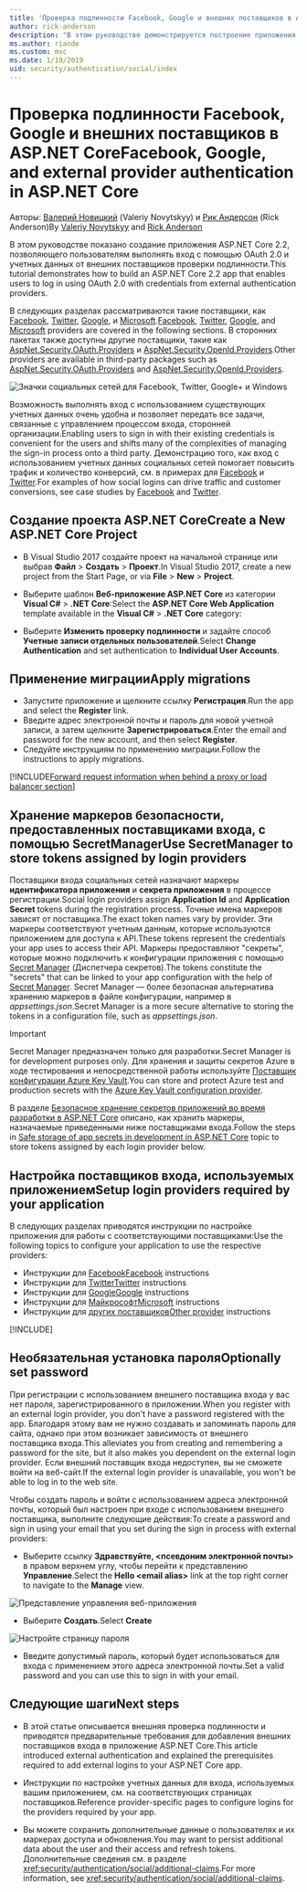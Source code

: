 ```yaml
---
title: 'Проверка подлинности Facebook, Google и внешних поставщиков в ASP.NET Core'
author: rick-anderson
description: "В этом руководстве демонстрируется построение приложения ASP.NET Core\_2.x с использованием OAuth\_2.0 с внешними поставщиками проверки подлинности."
ms.author: riande
ms.custom: mvc
ms.date: 1/19/2019
uid: security/authentication/social/index
---
```

# <a name="facebook-google-and-external-provider-authentication-in-aspnet-core"></a><span data-ttu-id="b61fc-103">Проверка подлинности Facebook, Google и внешних поставщиков в ASP.NET Core</span><span class="sxs-lookup"><span data-stu-id="b61fc-103">Facebook, Google, and external provider authentication in ASP.NET Core</span></span>

<span data-ttu-id="b61fc-104">Авторы: [Валерий Новицкий](https://github.com/01binary) (Valeriy Novytskyy) и [Рик Андерсон](https://twitter.com/RickAndMSFT) (Rick Anderson)</span><span class="sxs-lookup"><span data-stu-id="b61fc-104">By [Valeriy Novytskyy](https://github.com/01binary) and [Rick Anderson](https://twitter.com/RickAndMSFT)</span></span>

<span data-ttu-id="b61fc-105">В этом руководстве показано создание приложения ASP.NET Core 2.2, позволяющего пользователям выполнять вход с помощью OAuth 2.0 и учетных данных от внешних поставщиков проверки подлинности.</span><span class="sxs-lookup"><span data-stu-id="b61fc-105">This tutorial demonstrates how to build an ASP.NET Core 2.2 app that enables users to log in using OAuth 2.0 with credentials from external authentication providers.</span></span>

<span data-ttu-id="b61fc-106">В следующих разделах рассматриваются такие поставщики, как [Facebook](xref:security/authentication/facebook-logins), [Twitter](xref:security/authentication/twitter-logins), [Google](xref:security/authentication/google-logins), и [Microsoft](xref:security/authentication/microsoft-logins).</span><span class="sxs-lookup"><span data-stu-id="b61fc-106">[Facebook](xref:security/authentication/facebook-logins), [Twitter](xref:security/authentication/twitter-logins), [Google](xref:security/authentication/google-logins), and [Microsoft](xref:security/authentication/microsoft-logins) providers are covered in the following sections.</span></span> <span data-ttu-id="b61fc-107">В сторонних пакетах также доступны другие поставщики, такие как [AspNet.Security.OAuth.Providers](https://github.com/aspnet-contrib/AspNet.Security.OAuth.Providers) и [AspNet.Security.OpenId.Providers](https://github.com/aspnet-contrib/AspNet.Security.OpenId.Providers).</span><span class="sxs-lookup"><span data-stu-id="b61fc-107">Other providers are available in third-party packages such as [AspNet.Security.OAuth.Providers](https://github.com/aspnet-contrib/AspNet.Security.OAuth.Providers) and [AspNet.Security.OpenId.Providers](https://github.com/aspnet-contrib/AspNet.Security.OpenId.Providers).</span></span>

![Значки социальных сетей для Facebook, Twitter, Google+ и Windows](index/_static/social.png)

<span data-ttu-id="b61fc-109">Возможность выполнять вход с использованием существующих учетных данных очень удобна и позволяет передать все задачи, связанные с управлением процессом входа, сторонней организации.</span><span class="sxs-lookup"><span data-stu-id="b61fc-109">Enabling users to sign in with their existing credentials is convenient for the users and shifts many of the complexities of managing the sign-in process onto a third party.</span></span> <span data-ttu-id="b61fc-110">Демонстрацию того, как вход с использованием учетных данных социальных сетей помогает повысить трафик и количество конверсий, см. в примерах для [Facebook](https://www.facebook.com/unsupportedbrowser) и [Twitter](https://dev.twitter.com/resources/case-studies).</span><span class="sxs-lookup"><span data-stu-id="b61fc-110">For examples of how social logins can drive traffic and customer conversions, see case studies by [Facebook](https://www.facebook.com/unsupportedbrowser) and [Twitter](https://dev.twitter.com/resources/case-studies).</span></span>

## <a name="create-a-new-aspnet-core-project"></a><span data-ttu-id="b61fc-111">Создание проекта ASP.NET Core</span><span class="sxs-lookup"><span data-stu-id="b61fc-111">Create a New ASP.NET Core Project</span></span>

* <span data-ttu-id="b61fc-112">В Visual Studio 2017 создайте проект на начальной странице или выбрав **Файл** > **Создать** > **Проект**.</span><span class="sxs-lookup"><span data-stu-id="b61fc-112">In Visual Studio 2017, create a new project from the Start Page, or via **File** > **New** > **Project**.</span></span>

* <span data-ttu-id="b61fc-113">Выберите шаблон **Веб-приложение ASP.NET Core** из категории **Visual C#** > **.NET Core**:</span><span class="sxs-lookup"><span data-stu-id="b61fc-113">Select the **ASP.NET Core Web Application** template available in the **Visual C#** > **.NET Core** category:</span></span>
* <span data-ttu-id="b61fc-114">Выберите **Изменить проверку подлинности** и задайте способ **Учетные записи отдельных пользователей**.</span><span class="sxs-lookup"><span data-stu-id="b61fc-114">Select **Change Authentication** and set authentication to **Individual User Accounts**.</span></span>

## <a name="apply-migrations"></a><span data-ttu-id="b61fc-115">Применение миграции</span><span class="sxs-lookup"><span data-stu-id="b61fc-115">Apply migrations</span></span>

* <span data-ttu-id="b61fc-116">Запустите приложение и щелкните ссылку **Регистрация**.</span><span class="sxs-lookup"><span data-stu-id="b61fc-116">Run the app and select the **Register** link.</span></span>
* <span data-ttu-id="b61fc-117">Введите адрес электронной почты и пароль для новой учетной записи, а затем щелкните **Зарегистрироваться**.</span><span class="sxs-lookup"><span data-stu-id="b61fc-117">Enter the email and password for the new account, and then select **Register**.</span></span>
* <span data-ttu-id="b61fc-118">Следуйте инструкциям по применению миграции.</span><span class="sxs-lookup"><span data-stu-id="b61fc-118">Follow the instructions to apply migrations.</span></span>

[!INCLUDE[Forward request information when behind a proxy or load balancer section](includes/forwarded-headers-middleware.md)]

## <a name="use-secretmanager-to-store-tokens-assigned-by-login-providers"></a><span data-ttu-id="b61fc-119">Хранение маркеров безопасности, предоставленных поставщиками входа, с помощью SecretManager</span><span class="sxs-lookup"><span data-stu-id="b61fc-119">Use SecretManager to store tokens assigned by login providers</span></span>

<span data-ttu-id="b61fc-120">Поставщики входа социальных сетей назначают маркеры **идентификатора приложения** и **секрета приложения** в процессе регистрации.</span><span class="sxs-lookup"><span data-stu-id="b61fc-120">Social login providers assign **Application Id** and **Application Secret** tokens during the registration process.</span></span> <span data-ttu-id="b61fc-121">Точные имена маркеров зависят от поставщика.</span><span class="sxs-lookup"><span data-stu-id="b61fc-121">The exact token names vary by provider.</span></span> <span data-ttu-id="b61fc-122">Эти маркеры соответствуют учетным данным, которые используются приложением для доступа к API.</span><span class="sxs-lookup"><span data-stu-id="b61fc-122">These tokens represent the credentials your app uses to access their API.</span></span> <span data-ttu-id="b61fc-123">Маркеры предоставляют "секреты", которые можно подключить к конфигурации приложения с помощью [Secret Manager](xref:security/app-secrets#secret-manager) (Диспетчера секретов).</span><span class="sxs-lookup"><span data-stu-id="b61fc-123">The tokens constitute the "secrets" that can be linked to your app configuration with the help of [Secret Manager](xref:security/app-secrets#secret-manager).</span></span> <span data-ttu-id="b61fc-124">Secret Manager — более безопасная альтернатива хранению маркеров в файле конфигурации, например в *appsettings.json*.</span><span class="sxs-lookup"><span data-stu-id="b61fc-124">Secret Manager is a more secure alternative to storing the tokens in a configuration file, such as *appsettings.json*.</span></span>

> [!IMPORTANT]
> <span data-ttu-id="b61fc-125">Secret Manager предназначен только для разработки.</span><span class="sxs-lookup"><span data-stu-id="b61fc-125">Secret Manager is for development purposes only.</span></span> <span data-ttu-id="b61fc-126">Для хранения и защиты секретов Azure в ходе тестирования и непосредственной работы используйте [Поставщик конфигурации Azure Key Vault](xref:security/key-vault-configuration).</span><span class="sxs-lookup"><span data-stu-id="b61fc-126">You can store and protect Azure test and production secrets with the [Azure Key Vault configuration provider](xref:security/key-vault-configuration).</span></span>

<span data-ttu-id="b61fc-127">В разделе [Безопасное хранение секретов приложений во время разработки в ASP.NET Core](xref:security/app-secrets) описано, как хранить маркеры, назначаемые приведенными ниже поставщиками входа.</span><span class="sxs-lookup"><span data-stu-id="b61fc-127">Follow the steps in [Safe storage of app secrets in development in ASP.NET Core](xref:security/app-secrets) topic to store tokens assigned by each login provider below.</span></span>

## <a name="setup-login-providers-required-by-your-application"></a><span data-ttu-id="b61fc-128">Настройка поставщиков входа, используемых приложением</span><span class="sxs-lookup"><span data-stu-id="b61fc-128">Setup login providers required by your application</span></span>

<span data-ttu-id="b61fc-129">В следующих разделах приводятся инструкции по настройке приложения для работы с соответствующими поставщиками:</span><span class="sxs-lookup"><span data-stu-id="b61fc-129">Use the following topics to configure your application to use the respective providers:</span></span>

* <span data-ttu-id="b61fc-130">Инструкции для [Facebook](xref:security/authentication/facebook-logins)</span><span class="sxs-lookup"><span data-stu-id="b61fc-130">[Facebook](xref:security/authentication/facebook-logins) instructions</span></span>
* <span data-ttu-id="b61fc-131">Инструкции для [Twitter](xref:security/authentication/twitter-logins)</span><span class="sxs-lookup"><span data-stu-id="b61fc-131">[Twitter](xref:security/authentication/twitter-logins) instructions</span></span>
* <span data-ttu-id="b61fc-132">Инструкции для [Google](xref:security/authentication/google-logins)</span><span class="sxs-lookup"><span data-stu-id="b61fc-132">[Google](xref:security/authentication/google-logins) instructions</span></span>
* <span data-ttu-id="b61fc-133">Инструкции для [Майкрософт](xref:security/authentication/microsoft-logins)</span><span class="sxs-lookup"><span data-stu-id="b61fc-133">[Microsoft](xref:security/authentication/microsoft-logins) instructions</span></span>
* <span data-ttu-id="b61fc-134">Инструкции для [других поставщиков](xref:security/authentication/otherlogins)</span><span class="sxs-lookup"><span data-stu-id="b61fc-134">[Other provider](xref:security/authentication/otherlogins) instructions</span></span>

[!INCLUDE[](includes/chain-auth-providers.md)]

## <a name="optionally-set-password"></a><span data-ttu-id="b61fc-135">Необязательная установка пароля</span><span class="sxs-lookup"><span data-stu-id="b61fc-135">Optionally set password</span></span>

<span data-ttu-id="b61fc-136">При регистрации с использованием внешнего поставщика входа у вас нет пароля, зарегистрированного в приложении.</span><span class="sxs-lookup"><span data-stu-id="b61fc-136">When you register with an external login provider, you don't have a password registered with the app.</span></span> <span data-ttu-id="b61fc-137">Благодаря этому вам не нужно создавать и запоминать пароль для сайта, однако при этом возникает зависимость от внешнего поставщика входа.</span><span class="sxs-lookup"><span data-stu-id="b61fc-137">This alleviates you from creating and remembering a password for the site, but it also makes you dependent on the external login provider.</span></span> <span data-ttu-id="b61fc-138">Если внешний поставщик входа недоступен, вы не сможете войти на веб-сайт.</span><span class="sxs-lookup"><span data-stu-id="b61fc-138">If the external login provider is unavailable, you won't be able to log in to the web site.</span></span>

<span data-ttu-id="b61fc-139">Чтобы создать пароль и войти с использованием адреса электронной почты, который был настроен при входе с использованием внешнего поставщика, выполните следующие действия:</span><span class="sxs-lookup"><span data-stu-id="b61fc-139">To create a password and sign in using your email that you set during the sign in process with external providers:</span></span>

* <span data-ttu-id="b61fc-140">Выберите ссылку **Здравствуйте, &lt;псевдоним электронной почты&gt;** в правом верхнем углу, чтобы перейти к представлению **Управление**.</span><span class="sxs-lookup"><span data-stu-id="b61fc-140">Select the **Hello &lt;email alias&gt;** link at the top right corner to navigate to the **Manage** view.</span></span>

![Представление управления веб-приложения](index/_static/pass1a.png)

* <span data-ttu-id="b61fc-142">Выберите **Создать**.</span><span class="sxs-lookup"><span data-stu-id="b61fc-142">Select **Create**</span></span>

![Настройте страницу пароля](index/_static/pass2a.png)

* <span data-ttu-id="b61fc-144">Введите допустимый пароль, который будет использоваться для входа с применением этого адреса электронной почты.</span><span class="sxs-lookup"><span data-stu-id="b61fc-144">Set a valid password and you can use this to sign in with your email.</span></span>

## <a name="next-steps"></a><span data-ttu-id="b61fc-145">Следующие шаги</span><span class="sxs-lookup"><span data-stu-id="b61fc-145">Next steps</span></span>

* <span data-ttu-id="b61fc-146">В этой статье описывается внешняя проверка подлинности и приводятся предварительные требования для добавления внешних поставщиков входа в приложение ASP.NET Core.</span><span class="sxs-lookup"><span data-stu-id="b61fc-146">This article introduced external authentication and explained the prerequisites required to add external logins to your ASP.NET Core app.</span></span>

* <span data-ttu-id="b61fc-147">Инструкции по настройке учетных данных для входа, используемых вашим приложением, см. на соответствующих страницах поставщиков.</span><span class="sxs-lookup"><span data-stu-id="b61fc-147">Reference provider-specific pages to configure logins for the providers required by your app.</span></span>

* <span data-ttu-id="b61fc-148">Вы можете сохранить дополнительные данные о пользователях и их маркерах доступа и обновления.</span><span class="sxs-lookup"><span data-stu-id="b61fc-148">You may want to persist additional data about the user and their access and refresh tokens.</span></span> <span data-ttu-id="b61fc-149">Дополнительные сведения см. в разделе <xref:security/authentication/social/additional-claims>.</span><span class="sxs-lookup"><span data-stu-id="b61fc-149">For more information, see <xref:security/authentication/social/additional-claims>.</span></span>
